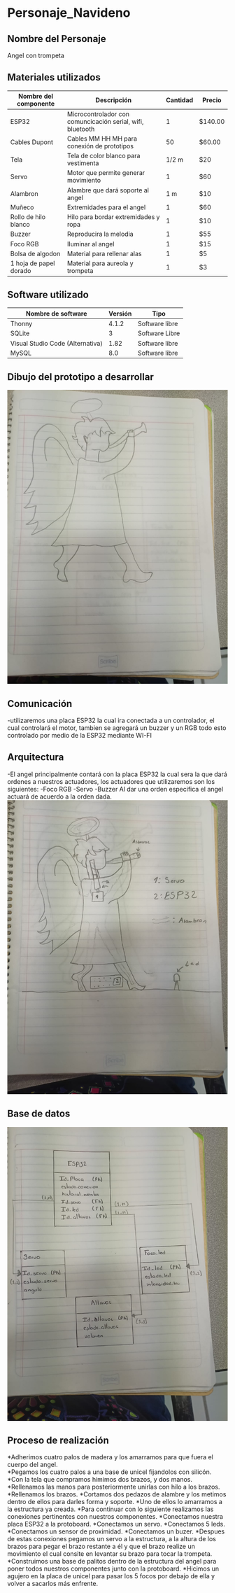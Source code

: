 # Personaje_Navideno

## Nombre del Personaje
Angel con trompeta

## Materiales utilizados
|Nombre del componente | Descripción | Cantidad | Precio |
| - | - | - | - | 
|ESP32|Microcontrolador con comuncicación serial, wifi, bluetooth|1|$140.00|
|Cables Dupont|Cables MM HH MH para conexión de prototipos|50|$60.00|
|Tela|Tela de color blanco para vestimenta|1/2 m|$20|
|Servo|Motor que permite generar movimiento|1|$60|
|Alambron|Alambre que dará soporte al angel|1 m|$10|
|Muñeco|Extremidades para el angel|1|$60|
|Rollo de hilo blanco|Hilo para bordar extremidades y ropa|1|$10|
|Buzzer|Reproducira la melodia|1|$55|
|Foco RGB|Iluminar al angel|1|$15|
|Bolsa de algodon|Material para rellenar alas|1|$5|
|1 hoja de papel dorado|Material para aureola y trompeta|1|$3|



## Software utilizado
|Nombre de software|Versión|Tipo|
|-|-|-|
|Thonny|4.1.2|Software libre|
|SQLite|3|Software Libre|
|Visual Studio Code (Alternativa)|1.82|Software libre|
|MySQL|8.0|Software libre|

## Dibujo del prototipo a desarrollar
![Prototipo ](https://github.com/Alejandrox666/Personaje_Navideno/blob/main/WhatsApp%20Image%202023-09-28%20at%205.13.07%20PM%20(1).jpeg)


## Comunicación
-utilizaremos una placa ESP32 la cual ira conectada a un controlador, el cual controlará el motor, tambien se agregará un buzzer y un RGB 
todo esto controlado por medio de la ESP32 mediante WI-FI

## Arquitectura
-El angel principalmente contará con la placa ESP32 la cual sera la que dará ordenes a nuestros actuadores, los actuadores que utilizaremos son los siguientes:
-Foco RGB
-Servo
-Buzzer
Al dar una orden especifica el angel actuará de acuerdo a la orden dada.
![Arquitectura de angel](https://github.com/Alejandrox666/Personaje_Navideno/blob/main/WhatsApp%20Image%202023-09-28%20at%205.13.07%20PM.jpeg)

## Base de datos
![Base de datos ](https://github.com/Alejandrox666/Personaje_Navideno/blob/main/WhatsApp%20Image%202023-09-28%20at%205.13.08%20PM.jpeg)

## Proceso de realización
*Adherimos cuatro palos de madera y los amarramos para que fuera el cuerpo del angel.                                
*Pegamos los cuatro palos a una base de unicel fijandolos con silicón.
*Con la tela que compramos himimos dos brazos, y dos manos.
*Rellenamos las manos para posteriormente unirlas con hilo a los brazos.
*Rellenamos los brazos.
*Cortamos dos pedazos de alambre y los metimos dentro de ellos para darles forma y soporte.
*Uno de ellos lo amarramos a la estructura ya creada.
*Para continuar con lo siguiente realizamos las conexiones pertinentes con nuestros componentes.
*Conectamos nuestra placa ESP32 a la protoboard.
*Conectamos un servo. 
*Conectamos 5 leds.
*Conectamos un sensor de proximidad.
*Conectamos un buzer.
*Despues de estas conexiones pegamos un servo a la estructura, a la altura de los brazos para pegar el brazo restante a él y que el brazo realize un movimiento el cual consite en levantar su brazo para tocar la trompeta.
*Construimos una base de palitos dentro de la estructura del angel para poner todos nuestros componentes junto con la protoboard.
*Hicimos un agujero en la placa de unicel para pasar los 5 focos por debajo de ella y volver a sacarlos más enfrente.


